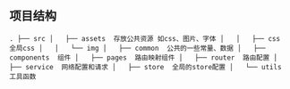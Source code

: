 ## 项目结构
`
  .
├── src
│   ├── assets  存放公共资源 如css、图片、字体
│   │   ├── css  全局css
│   │   └── img
│   ├── common  公共的一些常量、数据
│   ├── components  组件
│   ├── pages  路由映射组件
│   ├── router  路由配置
│   ├── service  网络配置和请求
│   ├── store  全局的store配置
│   └── utils  工具函数
`